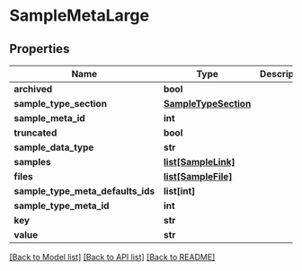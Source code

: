 # SampleMetaLarge

## Properties
Name | Type | Description | Notes
------------ | ------------- | ------------- | -------------
**archived** | **bool** |  | [optional] 
**sample_type_section** | [**SampleTypeSection**](SampleTypeSection.md) |  | [optional] 
**sample_meta_id** | **int** |  | [optional] 
**truncated** | **bool** |  | [optional] 
**sample_data_type** | **str** |  | 
**samples** | [**list[SampleLink]**](SampleLink.md) |  | [optional] 
**files** | [**list[SampleFile]**](SampleFile.md) |  | [optional] 
**sample_type_meta_defaults_ids** | **list[int]** |  | [optional] 
**sample_type_meta_id** | **int** |  | [optional] 
**key** | **str** |  | 
**value** | **str** |  | [optional] 

[[Back to Model list]](../README.md#documentation-for-models) [[Back to API list]](../README.md#documentation-for-api-endpoints) [[Back to README]](../README.md)


